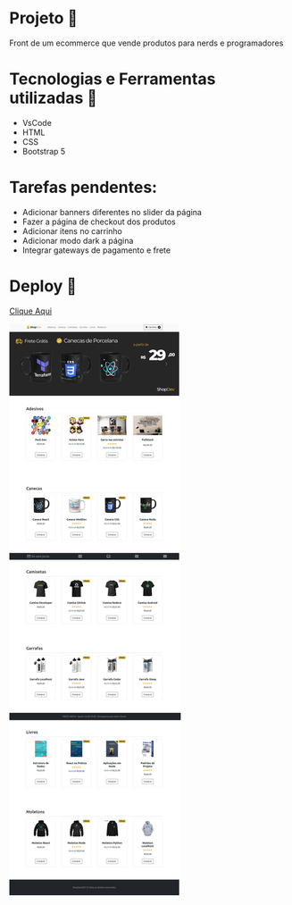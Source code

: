 # Projeto :rocket:
Front de um ecommerce que vende produtos para nerds e programadores

# Tecnologias e Ferramentas utilizadas :robot:
- VsCode
- HTML
- CSS
- Bootstrap 5

# Tarefas pendentes:
- Adicionar banners diferentes no slider da página
- Fazer a página de checkout dos produtos
- Adicionar itens no carrinho
- Adicionar modo dark a página
- Integrar gateways de pagamento e frete


# Deploy 🔌

[Clique Aqui](https://gustavogss.github.io/shopdev/)

<img src="https://github.com/gustavogss/shopdev/blob/main/images/site.png"/>
